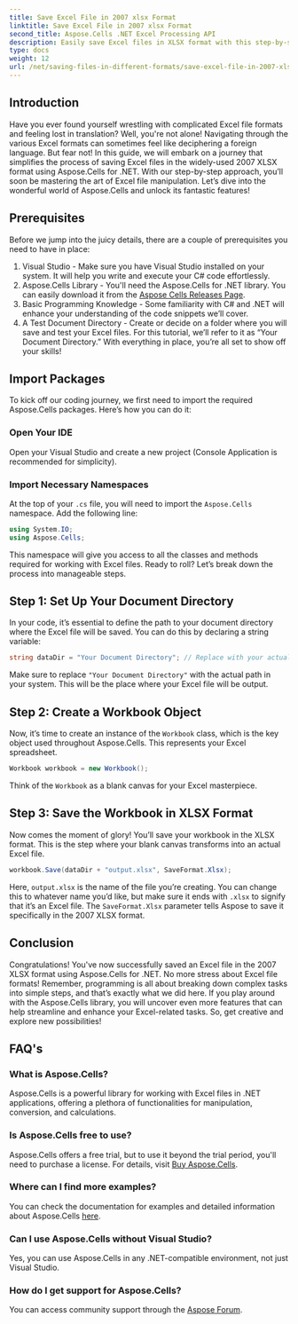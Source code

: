 ```yaml
---
title: Save Excel File in 2007 xlsx Format
linktitle: Save Excel File in 2007 xlsx Format
second_title: Aspose.Cells .NET Excel Processing API
description: Easily save Excel files in XLSX format with this step-by-step guide using Aspose.Cells for .NET. Master Excel manipulation.
type: docs
weight: 12
url: /net/saving-files-in-different-formats/save-excel-file-in-2007-xlsx-format/
---
```

## Introduction
Have you ever found yourself wrestling with complicated Excel file formats and feeling lost in translation? Well, you're not alone! Navigating through the various Excel formats can sometimes feel like deciphering a foreign language. But fear not! In this guide, we will embark on a journey that simplifies the process of saving Excel files in the widely-used 2007 XLSX format using Aspose.Cells for .NET. With our step-by-step approach, you’ll soon be mastering the art of Excel file manipulation. Let’s dive into the wonderful world of Aspose.Cells and unlock its fantastic features!
## Prerequisites
Before we jump into the juicy details, there are a couple of prerequisites you need to have in place:
1. Visual Studio - Make sure you have Visual Studio installed on your system. It will help you write and execute your C# code effortlessly.
2. Aspose.Cells Library - You'll need the Aspose.Cells for .NET library. You can easily download it from the [Aspose Cells Releases Page](https://releases.aspose.com/cells/net/).
3. Basic Programming Knowledge - Some familiarity with C# and .NET will enhance your understanding of the code snippets we’ll cover.
4. A Test Document Directory - Create or decide on a folder where you will save and test your Excel files. For this tutorial, we’ll refer to it as “Your Document Directory.”
With everything in place, you’re all set to show off your skills!
## Import Packages
To kick off our coding journey, we first need to import the required Aspose.Cells packages. Here’s how you can do it:
### Open Your IDE
Open your Visual Studio and create a new project (Console Application is recommended for simplicity).
### Import Necessary Namespaces
At the top of your `.cs` file, you will need to import the `Aspose.Cells` namespace. Add the following line:
```csharp
using System.IO;
using Aspose.Cells;
```
This namespace will give you access to all the classes and methods required for working with Excel files.
Ready to roll? Let’s break down the process into manageable steps.
## Step 1: Set Up Your Document Directory
In your code, it’s essential to define the path to your document directory where the Excel file will be saved. You can do this by declaring a string variable:
```csharp
string dataDir = "Your Document Directory"; // Replace with your actual path
```
Make sure to replace `"Your Document Directory"` with the actual path in your system. This will be the place where your Excel file will be output.
## Step 2: Create a Workbook Object
Now, it’s time to create an instance of the `Workbook` class, which is the key object used throughout Aspose.Cells. This represents your Excel spreadsheet.
```csharp
Workbook workbook = new Workbook();
```
Think of the `Workbook` as a blank canvas for your Excel masterpiece.
## Step 3: Save the Workbook in XLSX Format
Now comes the moment of glory! You’ll save your workbook in the XLSX format. This is the step where your blank canvas transforms into an actual Excel file.
```csharp
workbook.Save(dataDir + "output.xlsx", SaveFormat.Xlsx);
```
Here, `output.xlsx` is the name of the file you’re creating. You can change this to whatever name you’d like, but make sure it ends with `.xlsx` to signify that it’s an Excel file. The `SaveFormat.Xlsx` parameter tells Aspose to save it specifically in the 2007 XLSX format.
## Conclusion
Congratulations! You've now successfully saved an Excel file in the 2007 XLSX format using Aspose.Cells for .NET. No more stress about Excel file formats! Remember, programming is all about breaking down complex tasks into simple steps, and that’s exactly what we did here. If you play around with the Aspose.Cells library, you will uncover even more features that can help streamline and enhance your Excel-related tasks. So, get creative and explore new possibilities! 
## FAQ's
### What is Aspose.Cells?
Aspose.Cells is a powerful library for working with Excel files in .NET applications, offering a plethora of functionalities for manipulation, conversion, and calculations.
### Is Aspose.Cells free to use?
Aspose.Cells offers a free trial, but to use it beyond the trial period, you'll need to purchase a license. For details, visit [Buy Aspose.Cells](https://purchase.aspose.com/buy).
### Where can I find more examples?
You can check the documentation for examples and detailed information about Aspose.Cells [here](https://reference.aspose.com/cells/net/).
### Can I use Aspose.Cells without Visual Studio?
Yes, you can use Aspose.Cells in any .NET-compatible environment, not just Visual Studio.
### How do I get support for Aspose.Cells?
You can access community support through the [Aspose Forum](https://forum.aspose.com/c/cells/9).
